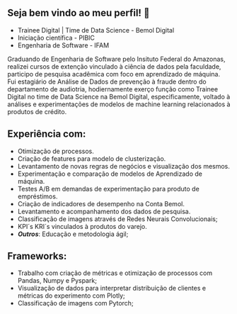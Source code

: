

## Seja bem vindo ao meu perfil! :wave:
* Trainee Digital | Time de Data Science - Bemol Digital
* Iniciação científica - PIBIC
* Engenharia de Software - IFAM

Graduando de Engenharia de Software pelo Insituto Federal do Amazonas, realizei cursos de extenção vinculado à ciência de dados pela faculdade, participo de pesquisa acadêmica com foco em aprendizado de máquina. Fui estagiário de Análise de Dados de prevenção à fraude dentro do departamento de audiotria, hodiernamente exerço função como Trainee Digital no time de Data Science na Bemol Digital, especificamente, voltado à análises e experimentações de modelos de machine learning relacionados à produtos de crédito.

## Experiência com:
* Otimização de processos.
* Criação de features para modelo de clusterização.
* Levantamento de novas regras de negócios e visualização dos mesmos.
* Experimentação e comparação de modelos de Aprendizado de máquina.
* Testes A/B em demandas de experimentação para produto de empréstimos.
* Criação de indicadores de desempenho na Conta Bemol.
* Levantamento e acompanhamento dos dados de pesquisa.
* Classificação de imagens através de Redes Neurais Convolucionais;
* KPI´s KRI´s vinculados à produtos do varejo.
* ***Outros***: Educação e metodologia ágil;

## Frameworks:
* Trabalho com criação de métricas e otimização de processos com Pandas, Numpy e Pyspark;
* Visualização de dados para interpretar distribuição de clientes e métricas do experimento com Plotly;
* Classificação de imagens com Pytorch;


